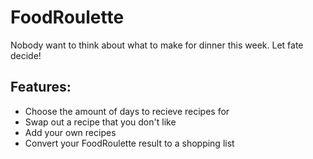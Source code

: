 # FoodRoulette

Nobody want to think about what to make for dinner this week. Let fate decide!

## Features:

- Choose the amount of days to recieve recipes for
- Swap out a recipe that you don't like
- Add your own recipes
- Convert your FoodRoulette result to a shopping list